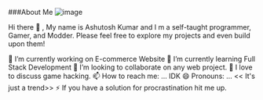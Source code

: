 ###About Me ![image](https://github.com/Invacui/Invacui/assets/89918888/e66c51f9-4b71-4404-a50c-7bcc7046f521)

Hi there 👋 , My name is Ashutosh Kumar and I m a self-taught programmer, Gamer, and Modder. Please feel free to explore my projects and even build upon them!


 🔭 I’m currently working on E-commerce Website
 🌱 I’m currently learning Full Stack Development
 👯 I’m looking to collaborate on any web project.
 💬 I love to discuss game hacking.
 📫 How to reach me: ... IDK 
 😄 Pronouns: ... << It's just a trend>>
 ⚡ If you have a solution for procrastination hit me up.

<!--
**Invacui/Invacui** is a ✨ _special_ ✨ repository because its `README.md` (this file) appears on your GitHub profile.

Here are some ideas to get you started:

- 🔭 I’m currently working on E-commerce Website
- 🌱 I’m currently learning Full Stack Development
- 👯 I’m looking to collaborate on any web-project.
- 💬 I love to discuss game hacking.
- 📫 How to reach me: ... IDK 
- 😄 Pronouns: ... << It's just a trend>>
- ⚡ If you have a solution for procrastination hit me up.
-->
